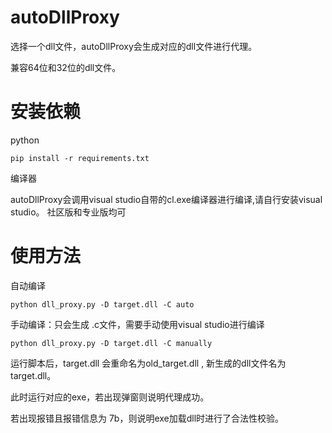 # autoDllProxy
选择一个dll文件，autoDllProxy会生成对应的dll文件进行代理。

兼容64位和32位的dll文件。

# 安装依赖

python

```
pip install -r requirements.txt
```

编译器

autoDllProxy会调用visual studio自带的cl.exe编译器进行编译,请自行安装visual studio。 社区版和专业版均可

# 使用方法

自动编译

```
python dll_proxy.py -D target.dll -C auto
```

手动编译：只会生成 .c文件，需要手动使用visual studio进行编译

```
python dll_proxy.py -D target.dll -C manually
```

运行脚本后，target.dll 会重命名为old_target.dll , 新生成的dll文件名为target.dll。

此时运行对应的exe，若出现弹窗则说明代理成功。

若出现报错且报错信息为 7b，则说明exe加载dll时进行了合法性校验。
